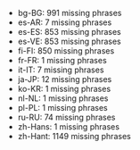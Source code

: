 - bg-BG: 991 missing phrases
- es-AR: 7 missing phrases
- es-ES: 853 missing phrases
- es-VE: 853 missing phrases
- fi-FI: 850 missing phrases
- fr-FR: 1 missing phrases
- it-IT: 7 missing phrases
- ja-JP: 12 missing phrases
- ko-KR: 1 missing phrases
- nl-NL: 1 missing phrases
- pl-PL: 1 missing phrases
- ru-RU: 74 missing phrases
- zh-Hans: 1 missing phrases
- zh-Hant: 1149 missing phrases
